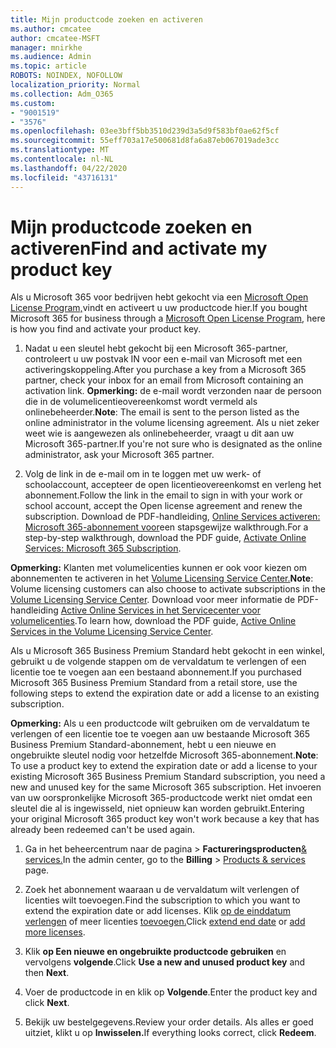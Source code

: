 ```yaml
---
title: Mijn productcode zoeken en activeren
ms.author: cmcatee
author: cmcatee-MSFT
manager: mnirkhe
ms.audience: Admin
ms.topic: article
ROBOTS: NOINDEX, NOFOLLOW
localization_priority: Normal
ms.collection: Adm_O365
ms.custom:
- "9001519"
- "3576"
ms.openlocfilehash: 03ee3bff5bb3510d239d3a5d9f583bf0ae62f5cf
ms.sourcegitcommit: 55eff703a17e500681d8fa6a87eb067019ade3cc
ms.translationtype: MT
ms.contentlocale: nl-NL
ms.lasthandoff: 04/22/2020
ms.locfileid: "43716131"
---
```

# <a name="find-and-activate-my-product-key"></a><span data-ttu-id="9069d-102">Mijn productcode zoeken en activeren</span><span class="sxs-lookup"><span data-stu-id="9069d-102">Find and activate my product key</span></span>

<span data-ttu-id="9069d-103">Als u Microsoft 365 voor bedrijven hebt gekocht via een [Microsoft Open License Program,](https://go.microsoft.com/fwlink/p/?LinkID=613298)vindt en activeert u uw productcode hier.</span><span class="sxs-lookup"><span data-stu-id="9069d-103">If you bought Microsoft 365 for business through a [Microsoft Open License Program](https://go.microsoft.com/fwlink/p/?LinkID=613298), here is how you find and activate your product key.</span></span>

1. <span data-ttu-id="9069d-104">Nadat u een sleutel hebt gekocht bij een Microsoft 365-partner, controleert u uw postvak IN voor een e-mail van Microsoft met een activeringskoppeling.</span><span class="sxs-lookup"><span data-stu-id="9069d-104">After you purchase a key from a Microsoft 365 partner, check your inbox for an email from Microsoft containing an activation link.</span></span>  <span data-ttu-id="9069d-105">**Opmerking:** de e-mail wordt verzonden naar de persoon die in de volumelicentieovereenkomst wordt vermeld als onlinebeheerder.</span><span class="sxs-lookup"><span data-stu-id="9069d-105">**Note**: The email is sent to the person listed as the online administrator in the volume licensing agreement.</span></span>  <span data-ttu-id="9069d-106">Als u niet zeker weet wie is aangewezen als onlinebeheerder, vraagt u dit aan uw Microsoft 365-partner.</span><span class="sxs-lookup"><span data-stu-id="9069d-106">If you're not sure who is designated as the online administrator, ask your Microsoft 365 partner.</span></span>

2. <span data-ttu-id="9069d-107">Volg de link in de e-mail om in te loggen met uw werk- of schoolaccount, accepteer de open licentieovereenkomst en verleng het abonnement.</span><span class="sxs-lookup"><span data-stu-id="9069d-107">Follow the link in the email to sign in with your work or school account, accept the Open license agreement and renew the subscription.</span></span>  <span data-ttu-id="9069d-108">Download de PDF-handleiding, [Online Services activeren: Microsoft 365-abonnement voor](https://go.microsoft.com/fwlink/p/?LinkId=618100)een stapsgewijze walkthrough.</span><span class="sxs-lookup"><span data-stu-id="9069d-108">For a step-by-step walkthrough, download the PDF guide, [Activate Online Services: Microsoft 365 Subscription](https://go.microsoft.com/fwlink/p/?LinkId=618100).</span></span> 

<span data-ttu-id="9069d-109">**Opmerking:** Klanten met volumelicenties kunnen er ook voor kiezen om abonnementen te activeren in het [Volume Licensing Service Center.](https://go.microsoft.com/fwlink/p/?LinkID=282016)</span><span class="sxs-lookup"><span data-stu-id="9069d-109">**Note**: Volume licensing customers can also choose to activate subscriptions in the [Volume Licensing Service Center](https://go.microsoft.com/fwlink/p/?LinkID=282016).</span></span>  <span data-ttu-id="9069d-110">Download voor meer informatie de PDF-handleiding [Active Online Services in het Servicecenter voor volumelicenties](https://go.microsoft.com/fwlink/p/?LinkId=618096).</span><span class="sxs-lookup"><span data-stu-id="9069d-110">To learn how, download the PDF guide, [Active Online Services in the Volume Licensing Service Center](https://go.microsoft.com/fwlink/p/?LinkId=618096).</span></span>

<span data-ttu-id="9069d-111">Als u Microsoft 365 Business Premium Standard hebt gekocht in een winkel, gebruikt u de volgende stappen om de vervaldatum te verlengen of een licentie toe te voegen aan een bestaand abonnement.</span><span class="sxs-lookup"><span data-stu-id="9069d-111">If you purchased Microsoft 365 Business Premium Standard from a retail store, use the following steps to extend the expiration date or add a license to an existing subscription.</span></span>

<span data-ttu-id="9069d-112">**Opmerking:** Als u een productcode wilt gebruiken om de vervaldatum te verlengen of een licentie toe te voegen aan uw bestaande Microsoft 365 Business Premium Standard-abonnement, hebt u een nieuwe en ongebruikte sleutel nodig voor hetzelfde Microsoft 365-abonnement.</span><span class="sxs-lookup"><span data-stu-id="9069d-112">**Note**: To use a product key to extend the expiration date or add a license to your existing Microsoft 365 Business Premium Standard subscription, you need a new and unused key for the same Microsoft  365 subscription.</span></span>  <span data-ttu-id="9069d-113">Het invoeren van uw oorspronkelijke Microsoft 365-productcode werkt niet omdat een sleutel die al is ingewisseld, niet opnieuw kan worden gebruikt.</span><span class="sxs-lookup"><span data-stu-id="9069d-113">Entering your original Microsoft  365 product key won't work because a key that has already been redeemed can't be used again.</span></span>

1. <span data-ttu-id="9069d-114">Ga in het beheercentrum naar de pagina >  **Factureringsproducten**[& services.](https://go.microsoft.com/fwlink/p/?linkid=842054)</span><span class="sxs-lookup"><span data-stu-id="9069d-114">In the admin center, go to the **Billing** > [Products & services](https://go.microsoft.com/fwlink/p/?linkid=842054) page.</span></span>

2. <span data-ttu-id="9069d-115">Zoek het abonnement waaraan u de vervaldatum wilt verlengen of licenties wilt toevoegen.</span><span class="sxs-lookup"><span data-stu-id="9069d-115">Find the subscription to which you want to extend the expiration date or add licenses.</span></span>  <span data-ttu-id="9069d-116">Klik [op de einddatum verlengen](https://go.microsoft.com/fwlink/p/?linkid=842054) of meer licenties [toevoegen.](https://go.microsoft.com/fwlink/p/?linkid=842054)</span><span class="sxs-lookup"><span data-stu-id="9069d-116">Click [extend end date](https://go.microsoft.com/fwlink/p/?linkid=842054) or [add more licenses](https://go.microsoft.com/fwlink/p/?linkid=842054).</span></span>

3. <span data-ttu-id="9069d-117">Klik **op Een nieuwe en ongebruikte productcode gebruiken** en vervolgens **volgende**.</span><span class="sxs-lookup"><span data-stu-id="9069d-117">Click **Use a new and unused product key** and then **Next**.</span></span>

4. <span data-ttu-id="9069d-118">Voer de productcode in en klik op **Volgende**.</span><span class="sxs-lookup"><span data-stu-id="9069d-118">Enter the product key and click **Next**.</span></span>

5. <span data-ttu-id="9069d-119">Bekijk uw bestelgegevens.</span><span class="sxs-lookup"><span data-stu-id="9069d-119">Review your order details.</span></span>  <span data-ttu-id="9069d-120">Als alles er goed uitziet, klikt u op **Inwisselen.**</span><span class="sxs-lookup"><span data-stu-id="9069d-120">If everything looks correct, click **Redeem**.</span></span>